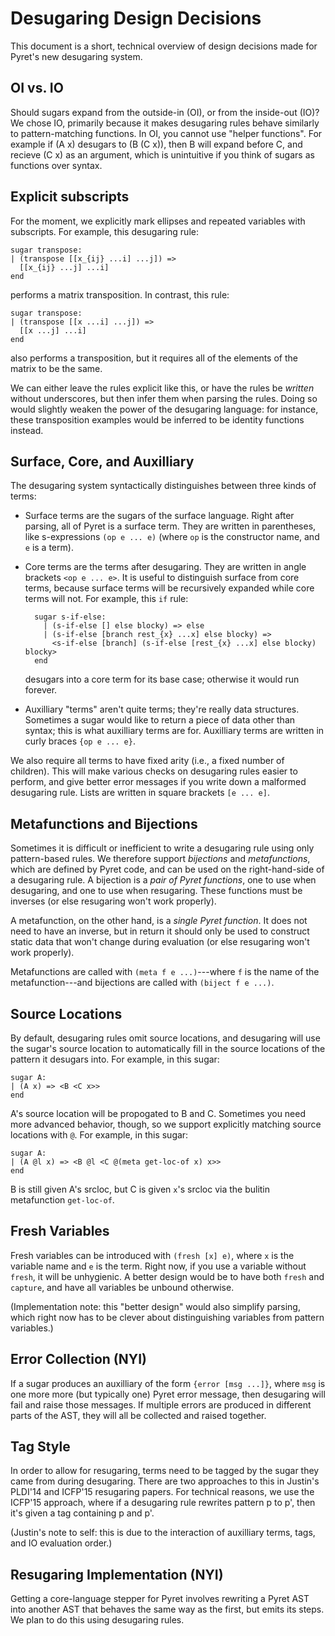 # Desugaring Design Decisions

This document is a short, technical overview of design decisions made
for Pyret's new desugaring system.

## OI vs. IO

Should sugars expand from the outside-in (OI), or from the inside-out
(IO)? We chose IO, primarily because it makes desugaring rules behave
similarly to pattern-matching functions. In OI, you cannot use "helper
functions". For example if (A x) desugars to (B (C x)), then B will
expand before C, and recieve (C x) as an argument, which is
unintuitive if you think of sugars as functions over syntax.

## Explicit subscripts

For the moment, we explicitly mark ellipses and repeated variables
with subscripts. For example, this desugaring rule:

    sugar transpose:
    | (transpose [[x_{ij} ...i] ...j]) =>
      [[x_{ij} ...j] ...i]
    end

performs a matrix transposition. In contrast, this rule:

    sugar transpose:
    | (transpose [[x ...i] ...j]) =>
      [[x ...j] ...i]
    end

also performs a transposition, but it requires all of the elements of
the matrix to be the same.

We can either leave the rules explicit like this, or have the rules be
_written_ without underscores, but then infer them when parsing the
rules. Doing so would slightly weaken the power of the desugaring
language: for instance, these transposition examples would be inferred
to be identity functions instead.

## Surface, Core, and Auxilliary

The desugaring system syntactically distinguishes between three kinds
of terms:

* Surface terms are the sugars of the surface language. Right after
  parsing, all of Pyret is a surface term. They are written in
  parentheses, like s-expressions `(op e ... e)` (where `op` is the
  constructor name, and `e` is a term).
* Core terms are the terms after desugaring. They are written in angle
  brackets `<op e ... e>`. It is useful to distinguish surface from
  core terms, because surface terms will be recursively expanded while
  core terms will not. For example, this `if` rule:

        sugar s-if-else:
          | (s-if-else [] else blocky) => else
          | (s-if-else [branch rest_{x} ...x] else blocky) =>
            <s-if-else [branch] (s-if-else [rest_{x} ...x] else blocky) blocky>
        end

  desugars into a core term for its base case; otherwise it would
  run forever.
* Auxilliary "terms" aren't quite terms; they're really data
  structures. Sometimes a sugar would like to return a piece of data
  other than syntax; this is what auxilliary terms are for. Auxilliary
  terms are written in curly braces `{op e ... e}`.

We also require all terms to have fixed arity (i.e., a fixed number of
children). This will make various checks on desugaring rules easier to
perform, and give better error messages if you write down a malformed
desugaring rule. Lists are written in square brackets `[e ... e]`.

## Metafunctions and Bijections

Sometimes it is difficult or inefficient to write a desugaring rule
using only pattern-based rules. We therefore support _bijections_ and
_metafunctions_, which are defined by Pyret code, and can be used on
the right-hand-side of a desugaring rule. A bijection is a _pair of
Pyret functions_, one to use when desugaring, and one to use when
resugaring. These functions must be inverses (or else resugaring won't
work properly).

A metafunction, on the other hand, is a _single Pyret function_. It
does not need to have an inverse, but in return it should only
be used to construct static data that won't change during evaluation
(or else resugaring won't work properly).

Metafunctions are called with `(meta f e ...)`---where `f` is
the name of the metafunction---and bijections are called with `(biject
f e ...)`.

## Source Locations

By default, desugaring rules omit source locations, and desugaring
will use the sugar's source location to automatically fill in the
source locations of the pattern it desugars into. For example, in this
sugar:

    sugar A:
    | (A x) => <B <C x>>
    end

A's source location will be propogated to B and C. Sometimes you need
more advanced behavior, though, so we support explicitly matching
source locations with `@`. For example, in this sugar:

    sugar A:
    | (A @l x) => <B @l <C @(meta get-loc-of x) x>>
    end

B is still given A's srcloc, but C is given `x`'s srcloc via the
bulitin metafunction `get-loc-of`.

## Fresh Variables

Fresh variables can be introduced with `(fresh [x] e)`, where `x` is
the variable name and `e` is the term. Right now, if you use a
variable without `fresh`, it will be unhygienic. A better design would
be to have both `fresh` and `capture`, and have all variables be
unbound otherwise.

(Implementation note: this "better design" would also simplify
parsing, which right now has to be clever about distinguishing
variables from pattern variables.)

## Error Collection (NYI)

If a sugar produces an auxilliary of the form `{error [msg ...]}`,
where `msg` is one more more (but typically one) Pyret error message,
then desugaring will fail and raise those messages. If multiple errors
are produced in different parts of the AST, they will all be collected
and raised together.

## Tag Style

In order to allow for resugaring, terms need to be tagged by the sugar
they came from during desugaring. There are two approaches to this in
Justin's PLDI'14 and ICFP'15 resugaring papers.  For technical
reasons, we use the ICFP'15 approach, where if a desugaring rule
rewrites pattern p to p', then it's given a tag containing p and p'.

(Justin's note to self: this is due to the interaction of auxilliary
terms, tags, and IO evaluation order.)

## Resugaring Implementation (NYI)

Getting a core-language stepper for Pyret involves rewriting a Pyret
AST into another AST that behaves the same way as the first, but emits
its steps. We plan to do this using desugaring rules.
